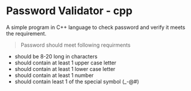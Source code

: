 Password Validator - cpp
========================
A simple program in C++ language to check password and verify it meets the requirement.

> Password should meet following requirments
* should be 8-20 long in characters
* should contain at least 1 upper case letter
* should contain at least 1 lower case letter
* should contain at least 1 number
* should contain least 1 of the special symbol (_-@#)